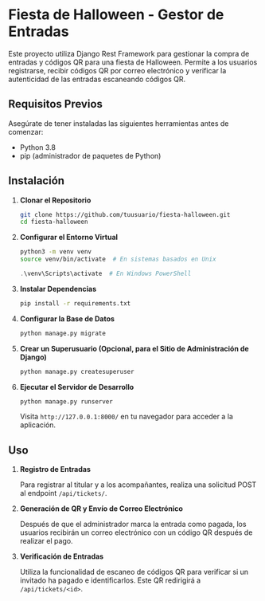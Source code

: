 # Fiesta de Halloween - Gestor de Entradas

Este proyecto utiliza Django Rest Framework para gestionar la compra de entradas y códigos QR para una fiesta de Halloween. Permite a los usuarios registrarse, recibir códigos QR por correo electrónico y verificar la autenticidad de las entradas escaneando códigos QR.

## Requisitos Previos

Asegúrate de tener instaladas las siguientes herramientas antes de comenzar:

- Python 3.8
- pip (administrador de paquetes de Python)

## Instalación

1. **Clonar el Repositorio**

    ```bash
    git clone https://github.com/tuusuario/fiesta-halloween.git
    cd fiesta-halloween
    ```

2. **Configurar el Entorno Virtual**

    ```bash
    python3 -m venv venv
    source venv/bin/activate  # En sistemas basados en Unix
    ```

    ```powershell
    .\venv\Scripts\activate  # En Windows PowerShell
    ```

3. **Instalar Dependencias**

    ```bash
    pip install -r requirements.txt
    ```

4. **Configurar la Base de Datos**

    ```bash
    python manage.py migrate
    ```

5. **Crear un Superusuario (Opcional, para el Sitio de Administración de Django)**

    ```bash
    python manage.py createsuperuser
    ```

6. **Ejecutar el Servidor de Desarrollo**

    ```bash
    python manage.py runserver
    ```

    Visita `http://127.0.0.1:8000/` en tu navegador para acceder a la aplicación.

## Uso

1. **Registro de Entradas**

    Para registrar al titular y a los acompañantes, realiza una solicitud POST al endpoint `/api/tickets/`.

2. **Generación de QR y Envío de Correo Electrónico**

    Después de que el administrador marca la entrada como pagada, los usuarios recibirán un correo electrónico con un código QR después de realizar el pago.

3. **Verificación de Entradas**

    Utiliza la funcionalidad de escaneo de códigos QR para verificar si un invitado ha pagado e identificarlos. Este QR redirigirá a `/api/tickets/<id>`.
